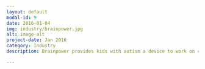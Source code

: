 ```yaml
---
layout: default
modal-id: 9
date: 2016-01-04
img: industry/brainpower.jpg
alt: image-alt
project-date: Jan 2016
category: Industry
description: Brainpower provides kids with autism a device to work on calmness, skills such as eye contact, and understanding emotions. I worked on creating games that merged computer vision with mobile development, as well as basic infrastructure.

---
```

